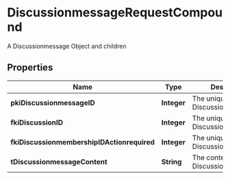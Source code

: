 

# DiscussionmessageRequestCompound

A Discussionmessage Object and children

## Properties

| Name | Type | Description | Notes |
|------------ | ------------- | ------------- | -------------|
|**pkiDiscussionmessageID** | **Integer** | The unique ID of the Discussionmessage |  [optional] |
|**fkiDiscussionID** | **Integer** | The unique ID of the Discussion |  |
|**fkiDiscussionmembershipIDActionrequired** | **Integer** | The unique ID of the Discussionmembership |  [optional] |
|**tDiscussionmessageContent** | **String** | The content of the Discussionmessage |  |



